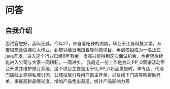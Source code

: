 # 问答

## 自我介绍
  面试官您好，我叫王威，今年27，来自爱吃辣的湖南，毕业于江苏科技大学。从废寝忘食做课程大作业，到夜以继日地跟着导师做项目，再到校招成为一名正式java开发，进入这个行业已经6年有余，很高兴能得到这次面试机会，也希望后续能进入公司与大家一同耕耘，一同进步。
我最近一份工作是为O_PP_O营销活动平台开发并维护预订系统，这个项目主要是用于O_PP_O新品发售时，体专店、代理门店线上导购私域引流，公域投放引导用户自主开单，以及线下门店导购帮助开单，来提高新品曝光度，增加产品售出渠道，统计产品影响力等